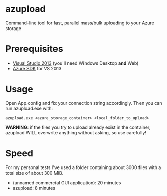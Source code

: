 # azupload

Command-line tool for fast, parallel mass/bulk uploading to your Azure storage

# Prerequisites

 * [Visual Studio 2013](http://www.visualstudio.com/downloads/download-visual-studio-vs) (you'll need Windows Desktop **and** Web)
 * [Azure SDK](http://www.windowsazure.com/en-us/downloads/) for VS 2013

# Usage

Open App.config and fix your connection string accordingly. Then you can run azupload.exe with:

`azupload.exe <azure_storage_container> <local_folder_to_upload>`

**WARNING**: if the files you try to upload already exist in the container, azupload WILL overwrite anything without asking, so use carefully!

# Speed

For my personal tests I've used a folder containing about 3000 files with a total size of about 300 MiB.

* (unnamed commercial GUI application): 20 minutes
* azupload: 8 minutes
